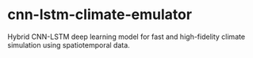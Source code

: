 # cnn-lstm-climate-emulator
Hybrid CNN-LSTM deep learning model for fast and high-fidelity climate simulation using spatiotemporal data.
